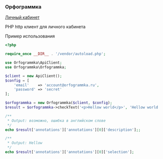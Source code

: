 ### Орфограммка

[Личный кабинет](https://orfogrammka.ru/кабинет/)

PHP http клиент для личного кабинета

Пример использования

```php
<?php

require_once __DIR__ . '/vendor/autoload.php';

use Orfogrammka\ApiClient;
use Orfogrammka\Orfogrammka;

$client = new ApiClient();
$config = [
    'email'    => 'account@orfogrammka.ru',
    'password' => 'secret'
];

$orfogrammka = new Orfogrammka($client, $config);
$result = $orfogrammka->checkText('<p>Hellow world</p>', 'Hellow world');

/**
 * Output: возможно, ошибка в английском слове
 */
echo $result['annotations']['annotations'][0]['description'];;

/**
 * Output: Hellow
 */
echo $result['annotations']['annotations'][0]['selection'];
```